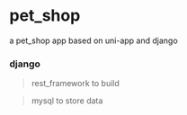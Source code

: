 # pet_shop
a pet_shop app based on uni-app and django

### django
> rest_framework to build

> mysql to store data

